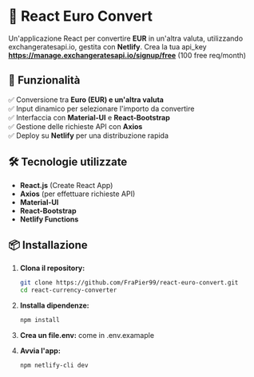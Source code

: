 # 💱 React Euro Convert
Un'applicazione React  per convertire **EUR** in un'altra valuta, utilizzando  exchangeratesapi.io, gestita con **Netlify**.
Crea la tua api_key **https://manage.exchangeratesapi.io/signup/free** (100 free req/month)


## 🚀 Funzionalità

✅ Conversione tra **Euro (EUR) e un'altra valuta**  
✅ Input dinamico per selezionare l'importo da convertire  
✅ Interfaccia con **Material-UI** e **React-Bootstrap**  
✅ Gestione delle richieste API con **Axios**  
✅ Deploy su **Netlify** per una distribuzione rapida  

## 🛠️ Tecnologie utilizzate

- **React.js** (Create React App)  
- **Axios** (per effettuare richieste API)  
- **Material-UI**  
- **React-Bootstrap** 
- **Netlify Functions**

## 📦 Installazione

1. **Clona il repository:**
   ```bash
   git clone https://github.com/FraPier99/react-euro-convert.git
   cd react-currency-converter  

2. **Installa dipendenze:**
   ```bash
   npm install   

3. **Crea un file.env:**
    come in .env.examaple
     

4. **Avvia l'app:**
   ```bash
   npm netlify-cli dev


